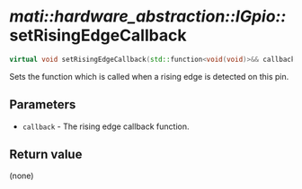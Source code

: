 # _mati::hardware_abstraction::IGpio::_**setRisingEdgeCallback**

```cpp
virtual void setRisingEdgeCallback(std::function<void(void)>&& callback) noexcept = 0;
```

Sets the function which is called when a rising edge is detected on this pin.

## Parameters

- `callback` - The rising edge callback function.

## Return value
(none)